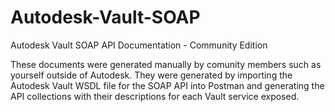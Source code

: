 # Autodesk-Vault-SOAP
Autodesk Vault SOAP API Documentation - Community Edition

These documents were generated manually by comunity members such as yourself outside of Autodesk.
They were generated by importing the Autodesk Vault WSDL file for the SOAP API into Postman and generating the API collections with their descriptions for each Vault service exposed.
